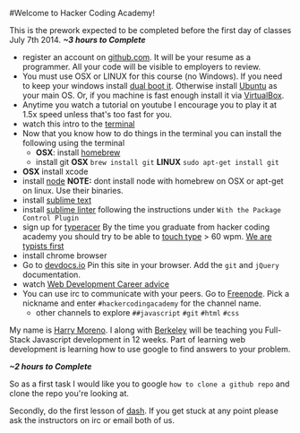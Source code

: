 #Welcome to Hacker Coding Academy!

This is the prework expected to be completed before the first day of classes July 7th 2014.
***~3 hours to Complete***

* register an account on [github.com](github.com). It will be your resume as a programmer. All your code will be visible to employers to review.
* You must use OSX or LINUX for this course (no Windows). If you need to keep your windows install [dual boot it](http://www.dedoimedo.com/computers/dual-boot-windows-8-ubuntu.html). Otherwise install [Ubuntu](https://www.youtube.com/watch?v=i_4Kh5kE3xA) as your main OS. Or, if you machine is fast enough install it via [VirtualBox](http://www.psychocats.net/ubuntu/virtualbox).
* Anytime you watch a tutorial on youtube I encourage you to play it at 1.5x speed unless that's too fast for you.
* watch this intro to the [terminal](https://www.youtube.com/watch?v=jDINUSK7rXE)
* Now that you know how to do things in the terminal you can install the following using the terminal
  * **OSX**: install [homebrew](http://brew.sh/)
  * install git **OSX** `brew install git` **LINUX** `sudo apt-get install git`
* **OSX** install xcode
* install [node](http://nodejs.org/) **NOTE:** dont install node with homebrew on OSX or apt-get on linux. Use their binaries.
* install [sublime text](http://www.sublimetext.com/3)
* install [sublime linter](https://github.com/SublimeLinter/SublimeLinter-for-ST2#installing) following the instructions under `With the Package Control Plugin`
* sign up for [typeracer](http://play.typeracer.com/) By the time you graduate from hacker coding academy you should try to be able to [touch type](https://en.wikipedia.org/wiki/Touchtype) > 60 wpm. [We are typists first](http://blog.codinghorror.com/we-are-typists-first-programmers-second/)
* install chrome browser
* Go to [devdocs.io](devdocs.io) Pin this site in your browser. Add the `git` and `jQuery` documentation.
* watch [Web Development Career advice](https://www.youtube.com/watch?v=zXqs6X0lzKI)
* You can use irc to communicate with your peers. Go to [Freenode](https://webchat.freenode.net/). Pick a nickname and enter `#hackercodingacademy` for the channel name.
  * other channels to explore `##javascript` `#git` `#html` `#css`

My name is [Harry Moreno](mailto:harry@hackerca.com). I along with [Berkeley](mailto:berkeley@hackerca.com) will be teaching you Full-Stack Javascript development in 12 weeks. Part of learning web development is learning how to use google to find answers to your problem.

***~2 hours to Complete***

So as a first task I would like you to google `how to clone a github repo` and clone the repo you're looking at.

Secondly, do the first lesson of [dash](https://dash.generalassemb.ly/). If you get stuck at any point please ask the instructors on irc or email both of us.
